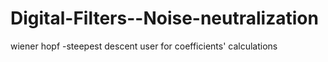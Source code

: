 # Digital-Filters--Noise-neutralization
wiener hopf -steepest descent user for coefficients' calculations
